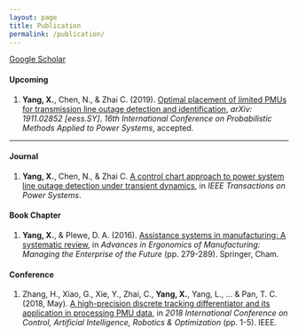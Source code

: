 ```yaml
---
layout: page
title: Publication
permalink: /publication/
---
```

[Google Scholar](https://scholar.google.com/citations?user=pWnVbHQAAAAJ&hl=en)
#### Upcoming
1. **Yang, X.**, Chen, N., & Zhai C. (2019). [Optimal placement of limited PMUs for transmission line outage detection and identification](https://www.researchgate.net/publication/337157987_Optimal_Placement_of_Limited_PMUs_for_Transmission_Line_Outage_Detection_and_Identification), *arXiv: 1911.02852 [eess.SY]*. 
*16th International Conference on Probabilistic Methods Applied to Power Systems*, accepted.

----

#### Journal
1. **Yang, X.**, Chen, N., & Zhai C. [A control chart approach to power system line outage detection under transient dynamics](https://www.researchgate.net/publication/342652506_A_Control_Chart_Approach_to_Power_System_Line_Outage_Detection_Under_Transient_Dynamics), in *IEEE Transactions on Power Systems*.

#### Book Chapter
1. **Yang, X.**, & Plewe, D. A. (2016). [Assistance systems in manufacturing: A systematic review](https://www.researchgate.net/publication/305082263_Assistance_Systems_in_Manufacturing_A_Systematic_Review), in *Advances in Ergonomics of Manufacturing: Managing the Enterprise of the Future* (pp. 279-289). Springer, Cham.

#### Conference
1. Zhang, H., Xiao, G., Xie, Y., Zhai, C., **Yang, X.**, Yang, L., ... & Pan, T. C. (2018, May). [A high-precision discrete tracking differentiator and its application in processing PMU data](https://ieeexplore.ieee.org/abstract/document/8698409/), in *2018 International Conference on Control, Artificial Intelligence, Robotics & Optimization* (pp. 1-5). IEEE.

